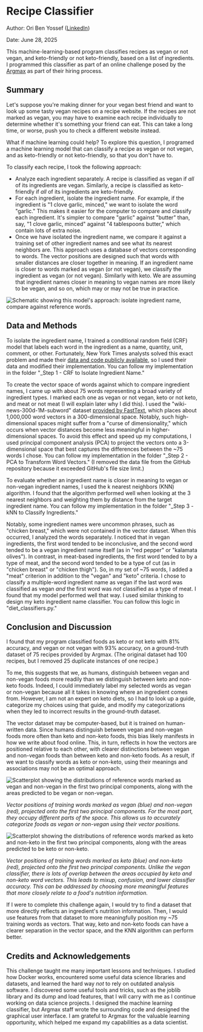 # Recipe Classifier
Author: Ori Ben Yossef ([LinkedIn](https://www.linkedin.com/in/ori-ben-yossef/))

Date: June 28, 2025

This machine-learning-based program classifies recipes as vegan or not vegan, and keto-friendly or not keto-friendly, based on a list of ingredients. I programmed this classifier as part of an online challenge posed by the [Argmax](https://argmaxml.com/) as part of their hiring process.

## Summary

Let's suppose you're making dinner for your vegan best friend and want to look up some tasty vegan recipes on a recipe website. If the recipes are not marked as vegan, you may have to examine each recipe individually to determine whether it's something your friend can eat. This can take a long time, or worse, push you to check a different website instead.

What if machine learning could help? To explore this question, I programed a machine learning model that can classify a recipe as vegan or not vegan, and as keto-friendly or not keto-friendly, so that you don't have to.

To classify each recipe, I took the following approach:

-	Analyze each ingredient separately. A recipe is classified as vegan if _all_ of its ingredients are vegan. Similarly, a recipe is classified as keto-friendly if _all_ of its ingredients are keto-friendly.
-	For each ingredient, isolate the ingredient name. For example, if the ingredient is "1 clove garlic, minced," we want to isolate the word "garlic." This makes it easier for the computer to compare and classify each ingredient. It's simpler to compare "garlic" against "butter" than, say, "1 clove garlic, minced" against "4 tablespoons butter," which contain lots of extra noise.
-	Once we have isolated the ingredient name, we compare it against a training set of other ingredient names and see what its nearest neighbors are. This approach uses a database of vectors corresponding to words. The vector positions are designed such that words with smaller distances are closer together in meaning. If an ingredient name is closer to words marked as vegan (or not vegan), we classify the ingredient as vegan (or not vegan). Similarly with keto. We are assuming that ingredient names closer in meaning to vegan names are more likely to be vegan, and so on, which may or may not be true in practice.

![Schematic showing this model's approach: isolate ingredient name, compare against reference words.](./Schematic%20of%20Model%20Approach.png)

## Data and Methods

To isolate the ingredient name, I trained a conditional random field (CRF) model that labels each word in the ingredient as a name, quantity, unit, comment, or other. Fortunately, New York Times analysts solved this exact problem and made their [data and code publicly available](https://github.com/nytimes/ingredient-phrase-tagger), so I used their data and modified their implementation. You can follow my implementation in the folder "_Step 1 - CRF to Isolate Ingredient Name."

To create the vector space of words against which to compare ingredient names, I came up with about 75 words representing a broad variety of ingredient types. I marked each one as vegan or not vegan, keto or not keto, and meat or not meat (I will explain later why I did this). I used the "wiki-news-300d-1M-subword" dataset [provided by FastText](https://fasttext.cc/docs/en/english-vectors.html), which places about 1,000,000 word vectors in a 300-dimensional space. Notably, such high-dimensional spaces might suffer from a "curse of dimensionality," which occurs when vector distances become less meaningful in higher-dimensional spaces. To avoid this effect and speed up my computations, I used principal component analysis (PCA) to project the vectors onto a 3-dimensional space that best captures the differences between the ~75 words I chose. You can follow my implementation in the folder "_Step 2 - PCA to Transform Word Vectors." (I removed the data file from the GitHub repository because it exceeded GitHub's file size limit.)

To evaluate whether an ingredient name is closer in meaning to vegan or non-vegan ingredient names, I used the k nearest neighbors (KNN) algorithm. I found that the algorithm performed well when looking at the 3 nearest neighbors and weighting them by distance from the target ingredient name. You can follow my implementation in the folder "_Step 3 - kNN to Classify Ingredients."

Notably, some ingredient names were uncommon phrases, such as "chicken breast," which were not contained in the vector dataset. When this occurred, I analyzed the words separately. I noticed that in vegan ingredients, the first word tended to be inconclusive, and the second word tended to be a vegan ingredient name itself (as in "red pepper" or "kalamata olives"). In contrast, in meat-based ingredients, the first word tended to by a type of meat, and the second word tended to be a type of cut (as in "chicken breast" or "chicken thigh"). So, in my set of ~75 words, I added a "meat" criterion in addition to the "vegan" and "keto" criteria. I chose to classify a multiple-word ingredient name as vegan if the last word was classified as vegan _and_ the first word was _not_ classified as a type of meat. I found that my model performed well that way. I used similar thinking to design my keto ingredient name classifier. You can follow this logic in "diet_classifiers.py."

## Conclusion and Discussion

I found that my program classified foods as keto or not keto with 81% accuracy, and vegan or not vegan with 93% accuracy, on a ground-truth dataset of 75 recipes provided by Argmax. (The original dataset had 100 recipes, but I removed 25 duplicate instances of one recipe.)

To me, this suggests that we, as humans, distinguish between vegan and non-vegan foods more readily than we distinguish between keto and non-keto foods. Indeed, I could immediately label my selected words as vegan or non-vegan because all it takes in knowing where an ingredient comes from. However, I am not an expert on keto diets, so I had to look up a guide, categorize my choices using that guide, and modify my categorizations when they led to incorrect results in the ground-truth dataset.

The vector dataset may be computer-based, but it is trained on human-written data. Since humans distinguish between vegan and non-vegan foods more often than keto and non-keto foods, this bias likely manifests in how we write about food online. This, in turn, reflects in how the vectors are positioned relative to each other, with clearer distinctions between vegan and non-vegan foods than between keto and non-keto foods. As a result, if we want to classify words as keto or non-keto, using their meanings and associations may not be an optimal approach. 

![Scatterplot showing the distributions of reference words marked as vegan and non-vegan in the first two principal components, along with the areas predicted to be vegan or non-vegan.](./2D%20Vegan%20Classifier.png)

_Vector positions of training words marked as vegan (blue) and non-vegan (red), projected onto the first two principal components. For the most part, they occupy different parts of the space. This allows us to accurately categorize foods as vegan or non-vegan using their vector positions._

![Scatterplot showing the distributions of reference words marked as keto and non-keto in the first two principal components, along with the areas predicted to be keto or non-keto.](./2D%20Keto%20Classifier.png)

_Vector positions of training words marked as keto (blue) and non-keto (red), projected onto the first two principal components. Unlike the vegan classifier, there is lots of overlap between the areas occupied by keto and non-keto word vectors. This leads to mixup, confusion, and lower classifier accuracy. This can be addressed by choosing more meaningful features that more closely relate to a food's nutrition information._

If I were to complete this challenge again, I would try to find a dataset that more directly reflects an ingredient's nutrition information. Then, I would use features from that dataset to more meaningfully position my ~75 training words as vectors. That way, keto and non-keto foods can have a clearer separation in the vector space, and the KNN algorithm can perform better.

## Credits and Acknowledgements

This challenge taught me many important lessons and techniques. I studied how Docker works, encountered some useful data science libraries and datasets, and learned the hard way _not_ to rely on outdated analysis software. I discovered some useful tools and tricks, such as the joblib library and its dump and load features, that I will carry with me as I continue working on data science projects. I designed the machine learning classifier, but Argmax staff wrote the surrounding code and designed the graphical user interface. I am grateful to Argmax for the valuable learning opportunity, which helped me expand my capabilities as a data scientist.
